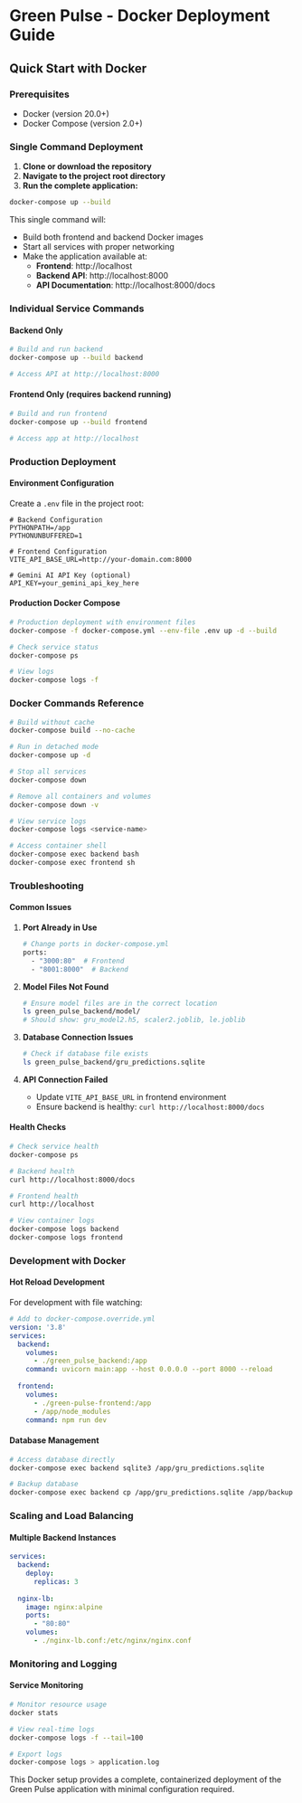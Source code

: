 # Green Pulse - Docker Deployment Guide

## Quick Start with Docker

### Prerequisites
- Docker (version 20.0+)
- Docker Compose (version 2.0+)

### Single Command Deployment

1. **Clone or download the repository**
2. **Navigate to the project root directory**
3. **Run the complete application:**

```bash
docker-compose up --build
```

This single command will:
- Build both frontend and backend Docker images
- Start all services with proper networking
- Make the application available at:
  - **Frontend**: http://localhost
  - **Backend API**: http://localhost:8000
  - **API Documentation**: http://localhost:8000/docs

### Individual Service Commands

#### Backend Only
```bash
# Build and run backend
docker-compose up --build backend

# Access API at http://localhost:8000
```

#### Frontend Only (requires backend running)
```bash
# Build and run frontend
docker-compose up --build frontend

# Access app at http://localhost
```

### Production Deployment

#### Environment Configuration
Create a `.env` file in the project root:

```env
# Backend Configuration
PYTHONPATH=/app
PYTHONUNBUFFERED=1

# Frontend Configuration  
VITE_API_BASE_URL=http://your-domain.com:8000

# Gemini AI API Key (optional)
API_KEY=your_gemini_api_key_here
```

#### Production Docker Compose
```bash
# Production deployment with environment files
docker-compose -f docker-compose.yml --env-file .env up -d --build

# Check service status
docker-compose ps

# View logs
docker-compose logs -f
```

### Docker Commands Reference

```bash
# Build without cache
docker-compose build --no-cache

# Run in detached mode
docker-compose up -d

# Stop all services
docker-compose down

# Remove all containers and volumes
docker-compose down -v

# View service logs
docker-compose logs <service-name>

# Access container shell
docker-compose exec backend bash
docker-compose exec frontend sh
```

### Troubleshooting

#### Common Issues

1. **Port Already in Use**
   ```bash
   # Change ports in docker-compose.yml
   ports:
     - "3000:80"  # Frontend
     - "8001:8000"  # Backend
   ```

2. **Model Files Not Found**
   ```bash
   # Ensure model files are in the correct location
   ls green_pulse_backend/model/
   # Should show: gru_model2.h5, scaler2.joblib, le.joblib
   ```

3. **Database Connection Issues**
   ```bash
   # Check if database file exists
   ls green_pulse_backend/gru_predictions.sqlite
   ```

4. **API Connection Failed**
   - Update `VITE_API_BASE_URL` in frontend environment
   - Ensure backend is healthy: `curl http://localhost:8000/docs`

#### Health Checks
```bash
# Check service health
docker-compose ps

# Backend health
curl http://localhost:8000/docs

# Frontend health  
curl http://localhost

# View container logs
docker-compose logs backend
docker-compose logs frontend
```

### Development with Docker

#### Hot Reload Development
For development with file watching:

```yaml
# Add to docker-compose.override.yml
version: '3.8'
services:
  backend:
    volumes:
      - ./green_pulse_backend:/app
    command: uvicorn main:app --host 0.0.0.0 --port 8000 --reload
    
  frontend:
    volumes:
      - ./green-pulse-frontend:/app
      - /app/node_modules
    command: npm run dev
```

#### Database Management
```bash
# Access database directly
docker-compose exec backend sqlite3 /app/gru_predictions.sqlite

# Backup database
docker-compose exec backend cp /app/gru_predictions.sqlite /app/backup.sqlite
```

### Scaling and Load Balancing

#### Multiple Backend Instances
```yaml
services:
  backend:
    deploy:
      replicas: 3
  
  nginx-lb:
    image: nginx:alpine
    ports:
      - "80:80"
    volumes:
      - ./nginx-lb.conf:/etc/nginx/nginx.conf
```

### Monitoring and Logging

#### Service Monitoring
```bash
# Monitor resource usage
docker stats

# View real-time logs
docker-compose logs -f --tail=100

# Export logs
docker-compose logs > application.log
```

This Docker setup provides a complete, containerized deployment of the Green Pulse application with minimal configuration required.